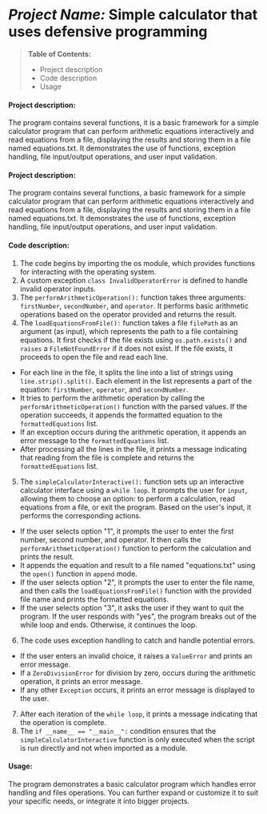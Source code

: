 # _Project Name:_ Simple calculator that uses defensive programming

> **Table of Contents:**
> * Project description
> * Code description
> * Usage

#### **Project description:**
The program contains several functions, it is a basic framework for a simple calculator program that can perform arithmetic equations interactively and read equations from a file, displaying the results and storing them in a file named equations.txt. It demonstrates the use of functions, exception handling, file input/output operations, and user input validation.

#### **Project description:**
The program contains several functions, a basic framework for a simple calculator program that can perform arithmetic equations interactively and read equations from a file, displaying the results and storing them in a file named equations.txt. It demonstrates the use of functions, exception handling, file input/output operations, and user input validation.

#### **Code description:**
1. The code begins by importing the os module, which provides functions for interacting with the operating system.
2. A custom exception `class InvalidOperatorError` is defined to handle invalid operator inputs.
3. The `performArithmeticOperation():` function takes three arguments: `firstNumber`, `secondNumber`, and `operator`. It performs basic arithmetic operations based on the operator provided and returns the result.
4. The `loadEquationsFromFile():` function takes a file `filePath` as an argument (as input), which represents the path to a file containing equations. It first checks if the file exists using `os.path.exists()` and `raises` a `FileNotFoundError` if it does not exist. If the file exists, it proceeds to open the file and read each line.
 - For each line in the file, it splits the line into a list of strings using `line.strip().split()`. Each element in the list represents a part of the equation: `firstNumber`, `operator`, and `secondNumber`.
- It tries to perform the arithmetic operation by calling the `performArithmeticOperation()` function with the parsed values. If the operation succeeds, it appends the formatted equation to the `formattedEquations` list.
- If an exception occurs during the arithmetic operation, it appends an error message to the `formattedEquations` list.
 - After processing all the lines in the file, it prints a message indicating that reading from the file is complete and returns the `formattedEquations` list.
5. The `simpleCalculatorInteractive():` function sets up an interactive calculator interface using a `while loop`. It prompts the user for `input`, allowing them to choose an option: to perform a calculation, read equations from a file, or exit the program. Based on the user's input, it performs the corresponding actions.
- If the user selects option "1", it prompts the user to enter the first number, second number, and operator. It then calls the `performArithmeticOperation()` function to perform the calculation and prints the result.
- It appends the equation and result to a file named "equations.txt" using the `open()` function in `append` mode.
- If the user selects option "2", it prompts the user to enter the file name, and then calls the `loadEquationsFromFile()` function with the provided file name and prints the formatted equations.
- If the user selects option "3", it asks the user if they want to quit the program. If the user responds with "yes", the program breaks out of the while loop and ends. Otherwise, it continues the loop.
6. The code uses exception handling to catch and handle potential errors. 
- If the user enters an invalid choice, it raises a `ValueError` and prints an error message.
- If a `ZeroDivisionError` for division by zero, occurs during the arithmetic operation, it prints an error message.
- If any other `Exception` occurs, it prints an error message is displayed to the user.
7. After each iteration of the `while loop`, it prints a message indicating that the operation is complete.
8. The `if __name__ == "__main__":` condition ensures that the `simpleCalculatorInteractive` function is only executed when the script is run directly and not when imported as a module.

#### **Usage:**
The program demonstrates a basic calculator program which handles error handling and files operations.
You can further expand or customize it to suit your specific needs, or integrate it into bigger projects.